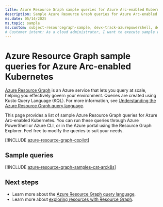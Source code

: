 ```yaml
---
title: Azure Resource Graph sample queries for Azure Arc-enabled Kubernetes
description: Sample Azure Resource Graph queries for Azure Arc-enabled Kubernetes showing use of resource types and tables to access Azure Arc-enabled Kubernetes related resources and properties.
ms.date: 05/14/2025
ms.topic: sample
ms.custom: subject-resourcegraph-sample, devx-track-azurepowershell, devx-track-azurecli
# Customer intent: As a cloud administrator, I want to execute sample queries for Azure Arc-enabled Kubernetes using Resource Graph, so that I can effectively govern and manage my Kubernetes resources at scale.
---
```


# Azure Resource Graph sample queries for Azure Arc-enabled Kubernetes

[Azure Resource Graph](/azure/governance/resource-graph/overview) is an Azure service that lets you query at scale, helping you effectively govern your environment. Queries are created using Kusto Query Language (KQL). For more information, see [Understanding the Azure Resource Graph query language](/azure/governance/resource-graph/concepts/query-language).

This page provides a list of sample Azure Resource Graph queries for Azure Arc-enabled Kubernetes. You can run these queries through Azure PowerShell or Azure CLI, or in the Azure portal using the Resource Graph Explorer. Feel free to modify the queries to suit your needs.

[!INCLUDE [azure-resource-graph-copilot](~/reusable-content/ce-skilling/azure/includes/azure-resource-graph-copilot.md)]

## Sample queries

[!INCLUDE [azure-resource-graph-samples-cat-arck8s](../includes/azure-arc-enabled-kubernetes.md)]

## Next steps

- Learn more about the [Azure Resource Graph query language](/azure/governance/resource-graph/concepts/query-language).
- Learn more about [exploring resources with Resource Graph](/azure/governance/resource-graph/concepts/explore-resources).

